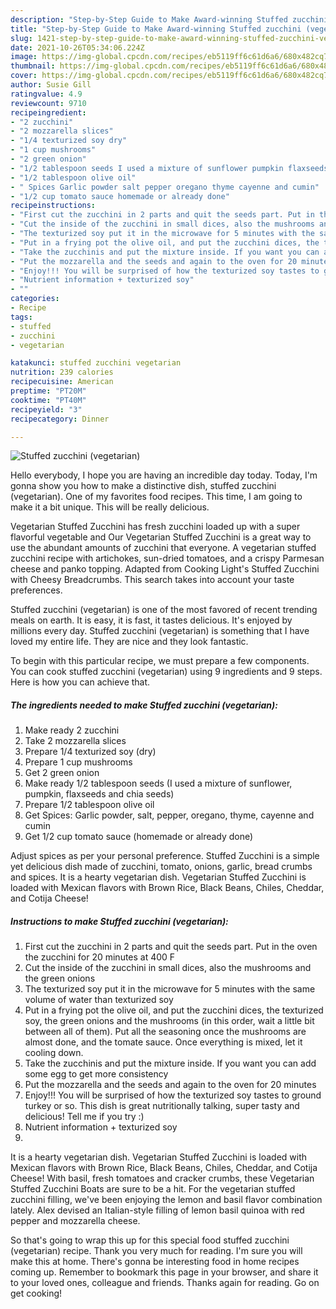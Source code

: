 ```yaml
---
description: "Step-by-Step Guide to Make Award-winning Stuffed zucchini (vegetarian)"
title: "Step-by-Step Guide to Make Award-winning Stuffed zucchini (vegetarian)"
slug: 1421-step-by-step-guide-to-make-award-winning-stuffed-zucchini-vegetarian
date: 2021-10-26T05:34:06.224Z
image: https://img-global.cpcdn.com/recipes/eb5119ff6c61d6a6/680x482cq70/stuffed-zucchini-vegetarian-recipe-main-photo.jpg
thumbnail: https://img-global.cpcdn.com/recipes/eb5119ff6c61d6a6/680x482cq70/stuffed-zucchini-vegetarian-recipe-main-photo.jpg
cover: https://img-global.cpcdn.com/recipes/eb5119ff6c61d6a6/680x482cq70/stuffed-zucchini-vegetarian-recipe-main-photo.jpg
author: Susie Gill
ratingvalue: 4.9
reviewcount: 9710
recipeingredient:
- "2 zucchini"
- "2 mozzarella slices"
- "1/4 texturized soy dry"
- "1 cup mushrooms"
- "2 green onion"
- "1/2 tablespoon seeds I used a mixture of sunflower pumpkin flaxseeds and chia seeds"
- "1/2 tablespoon olive oil"
- " Spices Garlic powder salt pepper oregano thyme cayenne and cumin"
- "1/2 cup tomato sauce homemade or already done"
recipeinstructions:
- "First cut the zucchini in 2 parts and quit the seeds part. Put in the oven the zucchini for 20 minutes at 400 F"
- "Cut the inside of the zucchini in small dices, also the mushrooms and the green onions"
- "The texturized soy put it in the microwave for 5 minutes with the same volume of water than texturized soy"
- "Put in a frying pot the olive oil, and put the zucchini dices, the texturized soy, the green onions and the mushrooms (in this order, wait a little bit between all of them). Put all the seasoning once the mushrooms are almost done, and the tomate sauce. Once everything is mixed, let it cooling down."
- "Take the zucchinis and put the mixture inside. If you want you can add some egg to get more consistency"
- "Put the mozzarella and the seeds and again to the oven for 20 minutes"
- "Enjoy!!! You will be surprised of how the texturized soy tastes to ground turkey or so. This dish is great nutritionally talking, super tasty and delicious! Tell me if you try :)"
- "Nutrient information + texturized soy"
- ""
categories:
- Recipe
tags:
- stuffed
- zucchini
- vegetarian

katakunci: stuffed zucchini vegetarian 
nutrition: 239 calories
recipecuisine: American
preptime: "PT20M"
cooktime: "PT40M"
recipeyield: "3"
recipecategory: Dinner

---
```



![Stuffed zucchini (vegetarian)](https://img-global.cpcdn.com/recipes/eb5119ff6c61d6a6/680x482cq70/stuffed-zucchini-vegetarian-recipe-main-photo.jpg)

Hello everybody, I hope you are having an incredible day today. Today, I'm gonna show you how to make a distinctive dish, stuffed zucchini (vegetarian). One of my favorites food recipes. This time, I am going to make it a bit unique. This will be really delicious.

Vegetarian Stuffed Zucchini has fresh zucchini loaded up with a super flavorful vegetable and Our Vegetarian Stuffed Zucchini is a great way to use the abundant amounts of zucchini that everyone. A vegetarian stuffed zucchini recipe with artichokes, sun-dried tomatoes, and a crispy Parmesan cheese and panko topping. Adapted from Cooking Light&#39;s Stuffed Zucchini with Cheesy Breadcrumbs. This search takes into account your taste preferences.

Stuffed zucchini (vegetarian) is one of the most favored of recent trending meals on earth. It is easy, it is fast, it tastes delicious. It's enjoyed by millions every day. Stuffed zucchini (vegetarian) is something that I have loved my entire life. They are nice and they look fantastic.


To begin with this particular recipe, we must prepare a few components. You can cook stuffed zucchini (vegetarian) using 9 ingredients and 9 steps. Here is how you can achieve that.

<!--inarticleads1-->

##### The ingredients needed to make Stuffed zucchini (vegetarian):

1. Make ready 2 zucchini
1. Take 2 mozzarella slices
1. Prepare 1/4 texturized soy (dry)
1. Prepare 1 cup mushrooms
1. Get 2 green onion
1. Make ready 1/2 tablespoon seeds (I used a mixture of sunflower, pumpkin, flaxseeds and chia seeds)
1. Prepare 1/2 tablespoon olive oil
1. Get  Spices: Garlic powder, salt, pepper, oregano, thyme, cayenne and cumin
1. Get 1/2 cup tomato sauce (homemade or already done)


Adjust spices as per your personal preference. Stuffed Zucchini is a simple yet delicious dish made of zucchini, tomato, onions, garlic, bread crumbs and spices. It is a hearty vegetarian dish. Vegetarian Stuffed Zucchini is loaded with Mexican flavors with Brown Rice, Black Beans, Chiles, Cheddar, and Cotija Cheese! 

<!--inarticleads2-->

##### Instructions to make Stuffed zucchini (vegetarian):

1. First cut the zucchini in 2 parts and quit the seeds part. Put in the oven the zucchini for 20 minutes at 400 F
1. Cut the inside of the zucchini in small dices, also the mushrooms and the green onions
1. The texturized soy put it in the microwave for 5 minutes with the same volume of water than texturized soy
1. Put in a frying pot the olive oil, and put the zucchini dices, the texturized soy, the green onions and the mushrooms (in this order, wait a little bit between all of them). Put all the seasoning once the mushrooms are almost done, and the tomate sauce. Once everything is mixed, let it cooling down.
1. Take the zucchinis and put the mixture inside. If you want you can add some egg to get more consistency
1. Put the mozzarella and the seeds and again to the oven for 20 minutes
1. Enjoy!!! You will be surprised of how the texturized soy tastes to ground turkey or so. This dish is great nutritionally talking, super tasty and delicious! Tell me if you try :)
1. Nutrient information + texturized soy
1. 


It is a hearty vegetarian dish. Vegetarian Stuffed Zucchini is loaded with Mexican flavors with Brown Rice, Black Beans, Chiles, Cheddar, and Cotija Cheese! With basil, fresh tomatoes and cracker crumbs, these Vegetarian Stuffed Zucchini Boats are sure to be a hit. For the vegetarian stuffed zucchini filling, we&#39;ve been enjoying the lemon and basil flavor combination lately. Alex devised an Italian-style filling of lemon basil quinoa with red pepper and mozzarella cheese. 

So that's going to wrap this up for this special food stuffed zucchini (vegetarian) recipe. Thank you very much for reading. I'm sure you will make this at home. There's gonna be interesting food in home recipes coming up. Remember to bookmark this page in your browser, and share it to your loved ones, colleague and friends. Thanks again for reading. Go on get cooking!
